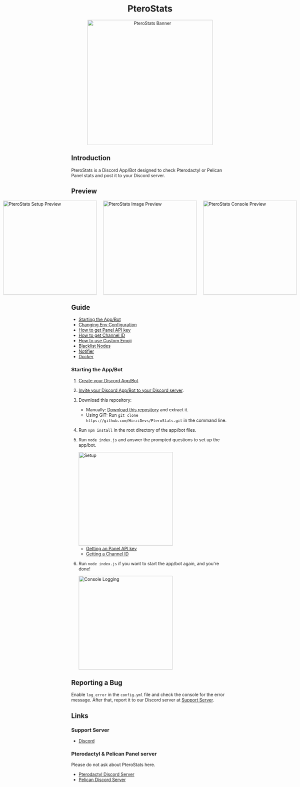 <div align="center">

# PteroStats

<img alt="PteroStats Banner" src="https://usercontent.catto.pictures/hirzi/c6880886-21e2-43da-b218-0ac4c229b001.png" width="400"/>

</div>

## Introduction
PteroStats is a Discord App/Bot designed to check Pterodactyl or Pelican Panel stats and post it to your Discord server.

## Preview
<div style="display: flex; justify-content: center; align-items: center;">
    <img alt="PteroStats Setup Preview" src="https://usercontent.catto.pictures/hirzi/b8645828-591d-4d52-b6d8-51f8df60440c.png" width="300" style="margin-right: 20px;"/>
    <img alt="PteroStats Image Preview" src="https://usercontent.catto.pictures/hirzi/e6f6fe6a-8c0e-4c7a-8b73-d4af752324f4.png" width="300" style="margin-right: 20px;"/>
    <img alt="PteroStats Console Preview" src="https://usercontent.catto.pictures/hirzi/8ce3aac6-5c46-4626-bd14-af994b602f8e.png" width="300"/>
</div>

## Guide
- [Starting the App/Bot](#starting-the-appbot)
- [Changing Env Configuration](https://github.com/HirziDevs/PteroStats/blob/main/guide/changing-env-configuration.md)
- [How to get Panel API key](https://github.com/HirziDevs/PteroStats/blob/main/guide/panel-api-key.md)
- [How to get Channel ID](https://github.com/HirziDevs/PteroStats/blob/main/guide/channel-id.md)
- [How to use Custom Emoji](https://github.com/HirziDevs/PteroStats/blob/main/guide/custom-emoji.md)
- [Blacklist Nodes](https://github.com/HirziDevs/PteroStats/blob/main/guide/blacklist-nodes.md)
- [Notifier](https://github.com/HirziDevs/PteroStats/blob/main/guide/notifier.md)
- [Docker](https://github.com/HirziDevs/PteroStats/blob/main/guide/docker.md)

### Starting the App/Bot
1. [Create your Discord App/Bot](https://discordjs.guide/preparations/setting-up-a-bot-application).
2. [Invite your Discord App/Bot to your Discord server](https://discordjs.guide/preparations/adding-your-bot-to-servers.html).
3. Download this repository:
    - Manually: [Download this repository](https://github.com/HirziDevs/PteroStats/archive/refs/heads/main.zip) and extract it.
    - Using GIT: Run `git clone https://github.com/HirziDevs/PteroStats.git` in the command line.
4. Run `npm install` in the root directory of the app/bot files.
5. Run `node index.js` and answer the prompted questions to set up the app/bot.

    <img alt="Setup" src="https://usercontent.catto.pictures/hirzi/b8645828-591d-4d52-b6d8-51f8df60440c.png" width="300"/>

    - [Getting an Panel API key](https://github.com/HirziDevs/PteroStats/blob/main/guide/panel-api-key.md)
    - [Getting a Channel ID](https://github.com/HirziDevs/PteroStats/blob/main/guide/channel-id.md)

6. Run `node index.js` if you want to start the app/bot again, and you're done!

    <img alt="Console Logging" src="https://usercontent.catto.pictures/hirzi/8ce3aac6-5c46-4626-bd14-af994b602f8e.png" width="300"/>

## Reporting a Bug
Enable `log_error` in the `config.yml` file and check the console for the error message. After that, report it to our Discord server at [Support Server](https://discord.znproject.my.id).

## Links
### Support Server
- [Discord](https://discord.znproject.my.id)

### Pterodactyl & Pelican Panel server
Please do not ask about PteroStats here.
- [Pterodactyl Discord Server](https://discord.gg/pterodactyl)
- [Pelican Discord Server](https://discord.gg/pelican-panel)
